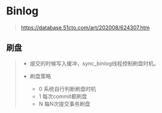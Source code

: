 # Binlog

> https://database.51cto.com/art/202008/624307.htm

## 刷盘

> * 提交的时候写入缓冲，sync\_binlog线程控制刷盘时机。
>
> * 刷盘策略
>   * 0  系统自行判断刷盘时机
>   * 1 每次commit都刷盘
>   * N 每N次提交事务刷盘



